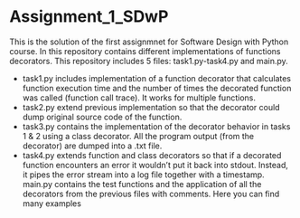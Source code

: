 # Assignment_1_SDwP
This is the solution of the first assignmnet for Software Design with Python course. In this repository contains different implementations of functions decorators.
This repository includes 5 files: task1.py-task4.py and main.py.

- task1.py includes implementation of a function decorator that calculates function execution time and the number of times the decorated function was called (function call trace). It works for multiple functions.
-  task2.py extend previous implementation so that the decorator could dump original source code of the function. 
- task3.py contains the implementation of the decorator behavior in tasks 1 & 2 using a class decorator. All the program output (from the decorator) are dumped into a .txt file.
- task4.py extends function and class decorators so that if a decorated function encounters an error it wouldn’t put it back into stdout. Instead, it pipes the error stream into a log file together with a timestamp. 
main.py contains the test functions and the application of all the decorators from the previous files with comments. Here you can find many examples
